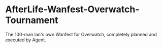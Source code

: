 # AfterLife-Wanfest-Overwatch-Tournament
The 100-man lan's own Wanfest for Overwatch, completely planned and executed by Agent.
